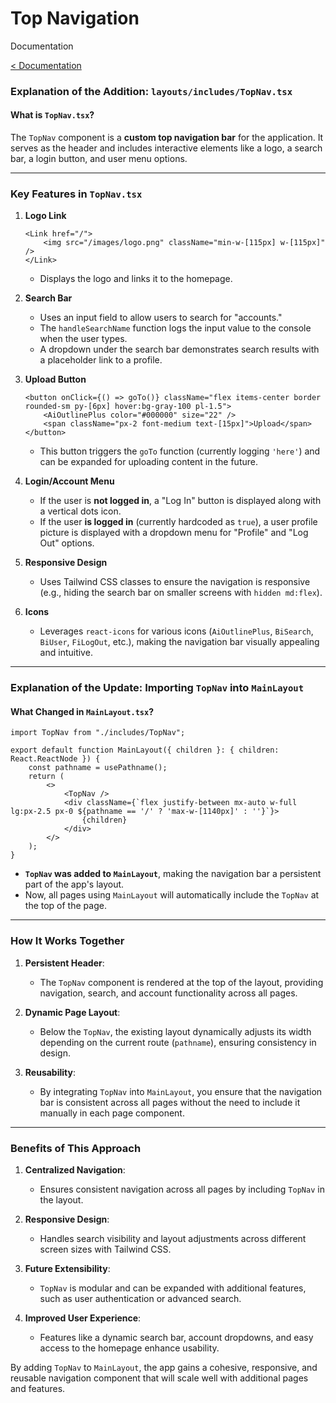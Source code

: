 # Top Navigation  
Documentation 

[< Documentation](./README.md)  



### **Explanation of the Addition: `layouts/includes/TopNav.tsx`**

#### **What is `TopNav.tsx`?**
The `TopNav` component is a **custom top navigation bar** for the application. It serves as the header and includes interactive elements like a logo, a search bar, a login button, and user menu options.

---

### **Key Features in `TopNav.tsx`**

1. **Logo Link**
   ```tsx
   <Link href="/">
       <img src="/images/logo.png" className="min-w-[115px] w-[115px]" />
   </Link>
   ```
   - Displays the logo and links it to the homepage.

2. **Search Bar**
   - Uses an input field to allow users to search for "accounts."
   - The `handleSearchName` function logs the input value to the console when the user types.
   - A dropdown under the search bar demonstrates search results with a placeholder link to a profile.

3. **Upload Button**
   ```tsx
   <button onClick={() => goTo()} className="flex items-center border rounded-sm py-[6px] hover:bg-gray-100 pl-1.5">
       <AiOutlinePlus color="#000000" size="22" />
       <span className="px-2 font-medium text-[15px]">Upload</span>
   </button>
   ```
   - This button triggers the `goTo` function (currently logging `'here'`) and can be expanded for uploading content in the future.

4. **Login/Account Menu**
   - If the user is **not logged in**, a "Log In" button is displayed along with a vertical dots icon.
   - If the user **is logged in** (currently hardcoded as `true`), a user profile picture is displayed with a dropdown menu for "Profile" and "Log Out" options.

5. **Responsive Design**
   - Uses Tailwind CSS classes to ensure the navigation is responsive (e.g., hiding the search bar on smaller screens with `hidden md:flex`).

6. **Icons**
   - Leverages `react-icons` for various icons (`AiOutlinePlus`, `BiSearch`, `BiUser`, `FiLogOut`, etc.), making the navigation bar visually appealing and intuitive.

---

### **Explanation of the Update: Importing `TopNav` into `MainLayout`**

#### **What Changed in `MainLayout.tsx`?**
```tsx
import TopNav from "./includes/TopNav";

export default function MainLayout({ children }: { children: React.ReactNode }) {
    const pathname = usePathname();
    return (
        <>
            <TopNav />
            <div className={`flex justify-between mx-auto w-full lg:px-2.5 px-0 ${pathname == '/' ? 'max-w-[1140px]' : ''}`}>
                {children}
            </div>
        </>
    );
}
```
- **`TopNav` was added to `MainLayout`**, making the navigation bar a persistent part of the app's layout.
- Now, all pages using `MainLayout` will automatically include the `TopNav` at the top of the page.

---

### **How It Works Together**
1. **Persistent Header**:
   - The `TopNav` component is rendered at the top of the layout, providing navigation, search, and account functionality across all pages.

2. **Dynamic Page Layout**:
   - Below the `TopNav`, the existing layout dynamically adjusts its width depending on the current route (`pathname`), ensuring consistency in design.

3. **Reusability**:
   - By integrating `TopNav` into `MainLayout`, you ensure that the navigation bar is consistent across all pages without the need to include it manually in each page component.

---

### **Benefits of This Approach**
1. **Centralized Navigation**:
   - Ensures consistent navigation across all pages by including `TopNav` in the layout.

2. **Responsive Design**:
   - Handles search visibility and layout adjustments across different screen sizes with Tailwind CSS.

3. **Future Extensibility**:
   - `TopNav` is modular and can be expanded with additional features, such as user authentication or advanced search.

4. **Improved User Experience**:
   - Features like a dynamic search bar, account dropdowns, and easy access to the homepage enhance usability.

By adding `TopNav` to `MainLayout`, the app gains a cohesive, responsive, and reusable navigation component that will scale well with additional pages and features.